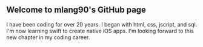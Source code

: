 ## Welcome to mlang90's GitHub page
I have been coding for over 20 years. I began with html, css, jscript, and sql. I'm now learning swift to create native iOS apps. 
I'm looking forward to this new chapter in my coding career.
